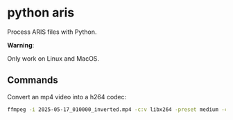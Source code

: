 # python aris

Process ARIS files with Python.

__Warning__:

Only work on Linux and MacOS.

## Commands

Convert an mp4 video into a h264 codec:

```bash
ffmpeg -i 2025-05-17_010000_inverted.mp4 -c:v libx264 -preset medium -crf 23 output.mp4
```

